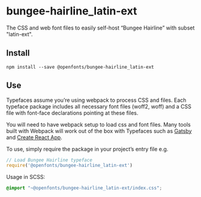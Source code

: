 
# bungee-hairline_latin-ext

The CSS and web font files to easily self-host “Bungee Hairline” with subset "latin-ext".

## Install

`npm install --save @openfonts/bungee-hairline_latin-ext`

## Use

Typefaces assume you’re using webpack to process CSS and files. Each typeface
package includes all necessary font files (woff2, woff) and a CSS file with
font-face declarations pointing at these files.

You will need to have webpack setup to load css and font files. Many tools built
with Webpack will work out of the box with Typefaces such as [Gatsby](https://github.com/gatsbyjs/gatsby)
and [Create React App](https://github.com/facebookincubator/create-react-app).

To use, simply require the package in your project’s entry file e.g.

```javascript
// Load Bungee Hairline typeface
require('@openfonts/bungee-hairline_latin-ext')
```

Usage in SCSS:
```scss
@import "~@openfonts/bungee-hairline_latin-ext/index.css";
```
